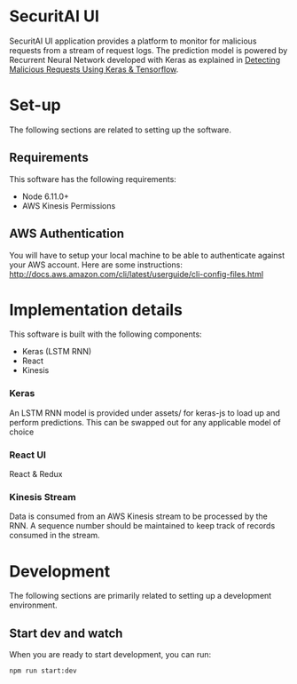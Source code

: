 # SecuritAI UI

SecuritAI UI application provides a platform to monitor for malicious requests from a stream of request logs. The prediction model is powered by Recurrent Neural Network developed with Keras as explained in [Detecting Malicious Requests Using Keras & Tensorflow](https://medium.com/slalom-engineering/detecting-malicious-requests-with-keras-tensorflow-5d5db06b4f28).

# Set-up
The following sections are related to setting up the software.

## Requirements
This software has the following requirements:

- Node 6.11.0+
- AWS Kinesis Permissions

## AWS Authentication
You will have to setup your local machine to be able to authenticate against your AWS account.
Here are some instructions: http://docs.aws.amazon.com/cli/latest/userguide/cli-config-files.html

# Implementation details
This software is built with the following components:

- Keras (LSTM RNN)
- React
- Kinesis

### Keras
An LSTM RNN model is provided under assets/ for keras-js to load up and perform predictions. This can be swapped out for any applicable model of choice

### React UI
React & Redux

### Kinesis Stream
Data is consumed from an AWS Kinesis stream to be processed by the RNN. A sequence number should be maintained to keep track of records consumed in the stream.

# Development
The following sections are primarily related to setting up a development environment.

## Start dev and watch
When you are ready to start development, you can run:

```
npm run start:dev
```
